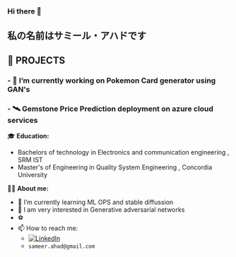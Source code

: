 <!--
**mxdara/mxdara** is a ✨ _special_ ✨ repository because its `README.md` (this file) appears on your GitHub profile.

Here are some ideas to get you started:

- 🔭 I’m currently working on Pokemon Card generator using GAN's
- 🌱 I’m currently learning ...
- 👯 I’m looking to collaborate on ...
- 🤔 I’m looking for help with ...
- 💬 Ask me about ...
- 📫 How to reach me: ...

- ⚡ Fun fact: ...
I am Sameer
-->
### Hi there 👋 

## 私の名前はサミール・アハドです

## **🪬 PROJECTS**
### - 🔭 I’m currently working on Pokemon Card generator using GAN's
### - 🛰️ Gemstone Price Prediction deployment on azure cloud services

:mortar_board: **Education:**
- Bachelors of technology in Electronics and communication engineering , SRM IST
- Master's of Engineering in Quality System Engineering , Concordia University 





👨‍🚀 **About me:**

- 🌱 I’m currently learning ML OPS and stable diffussion
- 🔭 I am very interested in Generative adversarial networks 
- ⚽
- 📫 How to reach me:
  - [![LinkedIn](https://img.shields.io/badge/-LinkedIn-blue?style=flat&logo=Linkedin&logoColor=white)](https://www.linkedin.com/in/sameer-ahad-6760b3200/)
  - `sameer.ahad@gmail.com`
